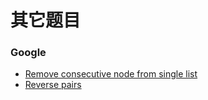 # 其它题目

### Google
 - [Remove consecutive node from single list](code_java/src/solution/RemoveDuplicateList.java)
 - [Reverse pairs](code_java/src/solution/CountReversePairs.java)